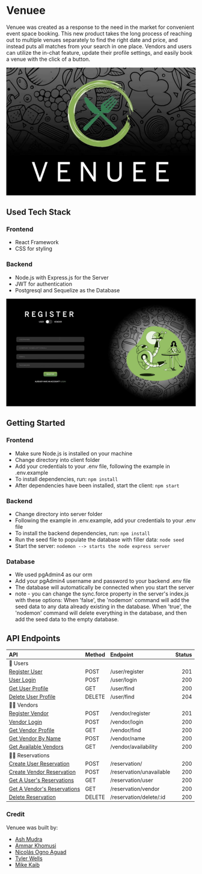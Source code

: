 # Venuee

Venuee was created as a response to the need in the market for convenient event space booking. This new product takes the long process of reaching out to multiple venues separately to find the right date and price, and instead puts all matches from your search in one place. Vendors and users can utilize the in-chat feature, update their profile settings, and easily book a venue with the click of a button.

![venuee main](readmeImgs/main.png)
## Used Tech Stack
### Frontend
- React Framework
- CSS for styling
### Backend
- Node.js with Express.js for the Server
- JWT for authentication
- Postgresql and Sequelize as the Database

![register](readmeImgs/register.png)
## Getting Started
### Frontend
- Make sure Node.js is installed on your machine
- Change directory into client folder
- Add your credentials to your .env file, following the example in .env.example
- To install dependencies, run:
```npm install```
- After dependencies have been installed, start the client:
```npm start```
### Backend
- Change directory into server folder
- Following the example in .env.example, add your credentials to your .env file
- To install the backend dependencies, run:
```npm install```
- Run the seed file to populate the database with filler data:
```node seed```
- Start the server:
```nodemon --> starts the node express server```
### Database
- We used pgAdmin4 as our orm
- Add your pgAdmin4 username and password to your backend .env file
- The database will automatically be connected when you start the server
- note - you can change the sync.force property in the server's index.js with these options:
When 'false', the 'nodemon' command will add the seed data to any data already existing in the database.
When 'true', the 'nodemon' command will delete everything in the database, and then add the seed data to the empty database.
## API Endpoints

| API                                                  | Method  | Endpoint                           |  Status |
| :--------------------------------------------------- | :------ | :--------------------------------- | ------: |
| 📝 Users                                             |
| [Register User](#registerUser)                       | POST    | /user/register                     |     201 |
| [User Login](#userLogin)                             | POST    | /user/login                        |     200 |
| [Get User Profile](#getUser)                          | GET     | /user/find                          |     200 |
| [Delete User Profile](#deleteUser)                    | DELETE  | /user/find                          |     204 |
| 🧑‍🏫 Vendors                                           |
| [Register Vendor](#registerVendor)                   | POST    | /vendor/register                   |     201 |
| [Vendor Login](#vendorLogin)                         | POST    | /vendor/login                      |     200 |
| [Get Vendor Profile](#getVendorProfile)                | GET     | /vendor/find                        |     200 |
| [Get Vendor By Name](#getVendorByName)               | POST    | /vendor/name                       |     200 |
| [Get Available Vendors](#getAvailableVendors)        | GET     | /vendor/availability               |     200 |
| 🙋‍♀️ Reservations                                      |
| [Create User Reservation](#createUserReservation)    | POST    | /reservation/                      |     200 |
| [Create Vendor Reservation](#createVendorReservation)| POST    | /reservation/unavailable           |     200 |
| [Get A User's Reservations](#getUserReservations)    | GET     | /reservation/user                  |     200 |
| [Get A Vendor's Reservations](#getVendorReservations)| GET     | /reservation/vendor                |     200 |
| [Delete Reservation](#deleteReservationById)         | DELETE  | /reservation/delete/:id            |     200 |
### Credit
Venuee was built by:
- [Ash Mudra](https://github.com/AshMudra)
- [Ammar Khomusi](https://github.com/ammarkhomusi)
- [Nicolás Ogno Aguad](https://github.com/NicoOgno)
- [Tyler Wells](https://github.com/twellzz)
- [Mike Kaib](https://github.com/mkcannon)
